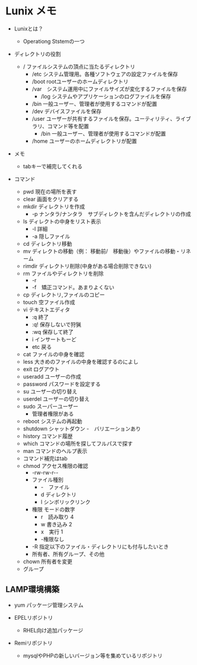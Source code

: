 # Lunix メモ

- Lunixとは？
    - Operationg Ststemの一つ

- ディレクトリの役割
    - / ファイルシステムの頂点に当たるディレクトリ
        - /etc システム管理用。各種ソフトウェアの設定ファイルを保存
        - /boot rootユーザーのホームディレクトリ
        - /var　システム運用中にファイルサイズが変化するファイルを保存
            - /log システムやアプリケーションのログファイルを保存
        - /bin 一般ユーザー、管理者が使用するコマンドが配置
        - /dev デバイスファイルを保存
        - /user ユーザーが共有するファイルを保存。ユーティリティ、ライブラリ、コマンド等を配置
            - /bin 一般ユーザー、管理者が使用するコマンドが配置
        - /home ユーザーのホームディレクトリが配置

- メモ
    - tabキーで補完してくれる

- コマンド
    - pwd 現在の場所を表す
    - clear 画面をクリアする
    - mkdir ディレクトリを作成
        - -p ナンタラ/ナンタラ　サブディレクトを含んだディレクトリの作成
    - ls ディレクトの中身をリスト表示
        - -l 詳細
        - -a 隠しファイル
    - cd ディレクトリ移動
    - mv ディレクトの移動（例： 移動前/　移動後）やファイルの移動・リネーム
    - rimdir ディレクトリ削除(中身がある場合削除できない)
    - rm ファイルやディレクトリを削除
        - -r
        - -f　矯正コマンド。あまりよくない
    - cp ディレクトリ,ファイルのコピー
    - touch 空ファイル作成
    - vi テキストエディタ
        - :q 終了
        - :q! 保存しないで狩猟
        - :wq 保存して終了
        - i インサートもーど
        - etc 戻る
    - cat ファイルの中身を確認
    - less 大きめのファイルの中身を確認するのによし
    - exit ログアウト
    - useradd ユーザーの作成
    - password パスワードを設定する
    - su ユーザーの切り替え
    - userdel ユーザーの切り替え
    - sudo スーパーユーザー
        - 管理者権限がある
    - reboot システムの再起動
    - shutdown シャットダウン
        -　バリエーションあり
    - history コマンド履歴
    - which コマンドの場所を探してフルパスで探す
    - man コマンドのヘルプ表示
    - コマンド補完はtab
    - chmod アクセス権限の確認
        - -rw-rw-r--
        - ファイル種別
            - -　ファイル
            - d ディレクトリ
            - l シンボリックリンク
        - 権限 モードの数字
            - r　読み取り 4
            - w 書き込み 2
            - x　実行 1
            - -権限なし
        - -R 指定以下のファイル・ディレクトリにも付与したいとき
        - 所有者、所有グループ、その他
    - chown 所有者を変更
    - グループ

## LAMP環境構築
- yum パッケージ管理システム

- EPELリポジトリ
    - RHEL向け追加パッケージ

- Remiリポジトリ
    - mysqlやPHPの新しいバージョン等を集めているリポジトリ